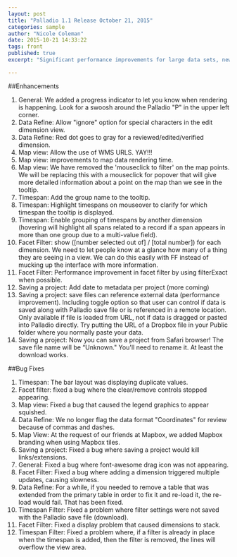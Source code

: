 ```yaml
---
layout: post
title: "Palladio 1.1 Release October 21, 2015"
categories: sample
author: "Nicole Coleman"
date: 2015-10-21 14:33:22
tags: front  
published: true  
excerpt: "Significant performance improvements for large data sets, new map features, and quite a few bug fixes caught by the open design community. Thank you." 

---
```


##Enhancements
1. General: We added a progress indicator to let you know when rendering is happening. Look for a swoosh around the Palladio "P" in the upper left corner.
1. Data Refine: Allow "ignore" option for special characters in the edit dimension view.
2. Data Refine: Red dot goes to gray for a reviewed/edited/verified dimension.
5. Map view: Allow the use of WMS URLS. YAY!!!
7. Map view: improvements to map data rendering time. 
9. Map view: We have removed the 'mouseclick to filter' on the map points. We will be replacing this with a mouseclick for popover that will give more detailed information about a point on the map than we see in the tooltip.
6. Timespan: Add the group name to the tooltip.
7. Timespan: Highlight timespans on mouseover to clarify for which timespan the tooltip is displayed.  
13. Timespan: Enable grouping of timespans by another dimension (hovering will highlight all spans related to a record if a span appears in more than one group due to a multi-value field).
4. Facet Filter: show ([number selected out of] / [total number]) for each dimension. We need to let people know at a glance how many of a thing they are seeing in a view. We can do this easily with FF instead of mucking up the interface with more information.
5. Facet Filter: Performance improvement in facet filter by using filterExact when possible.  
2. Saving a project: Add date to metadata per project (more coming)
3. Saving a project: save files can reference external data (performance improvement). Including toggle option so that user can control if data is saved along with Palladio save file or is referenced in a remote location. Only available if file is loaded from URL, not if data is dragged or pasted into Palladio directly. Try putting the URL of a Dropbox file in your Public folder where you normally paste your data.
10. Saving a project: Now you can save a project from Safari browser! The save file name will be “Unknown." You'll need to rename it. At least the download works.



##Bug Fixes
1. Timespan: The bar layout was displaying duplicate values.
2. Facet filter: fixed a bug where the clear/remove controls stopped appearing.
3. Map view: Fixed a bug that caused the legend graphics to appear squished.
4. Data Refine: We no longer flag the data format "Coordinates" for review because of commas and dashes.
5. Map View: At the request of our friends at Mapbox, we added Mapbox branding when using Mapbox tiles.
6. Saving a project: Fixed a bug where saving a project would kill links/extensions.
7. General: Fixed a bug where font-awesome drag icon was not appearing.
8. Facet Filter: Fixed a bug where adding a dimension triggered multiple updates, causing slowness.
9. Data Refine: For a while, if you needed to remove a table that was extended from the primary table in order to fix it and re-load it, the re-load would fail. That has been fixed.
10. Timespan Filter: Fixed a problem where filter settings were not saved with the Palladio save file (download).
11. Facet Filter: Fixed a display problem that caused dimensions to stack.
12. Timespan Filter: Fixed a problem where, if a filter is already in place when the timespan is added, then the filter is removed, the lines will overflow the view area.


